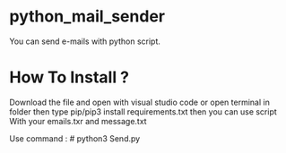 # python_mail_sender
You can send e-mails with python script.
# How To Install ?
Download the file and open with visual studio code or open terminal in folder then type pip/pip3 install requirements.txt then you can use script
With your emails.txr and message.txt 

Use command : # python3 Send.py
